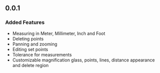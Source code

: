 ## 0.0.1
### Added Features
* Measuring in Meter, Millimeter, Inch and Foot
* Deleting points
* Panning and zooming 
* Editing set points
* Tolerance for measurements
* Customizable magnification glass, points, lines, distance appearance and delete region
